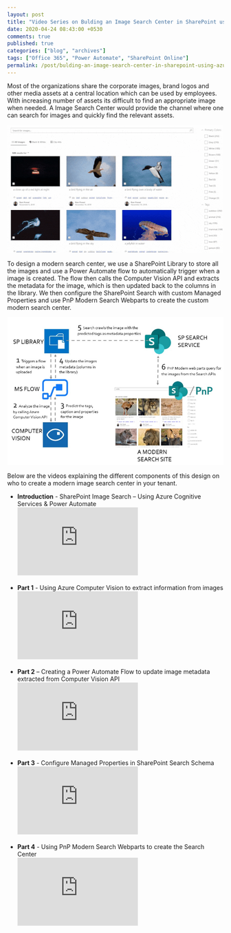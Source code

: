 ```yaml
---
layout: post
title: "Video Series on Bulding an Image Search Center in SharePoint using Azure Computer Vision & Power Automate"
date: 2020-04-24 08:43:00 +0530
comments: true
published: true
categories: ["blog", "archives"]
tags: ["Office 365", "Power Automate", "SharePoint Online"]
permalink: /post/bulding-an-image-search-center-in-sharepoint-using-azure-computer-vision-and-power-automate
---
```

<!-- more -->

<p>Most of the organizations share the corporate images, brand logos and other media assets at a central location which can be used by employees. With increasing number of assets its difficult to find an appropriate image when needed. A Image Search Center would provide the channel where one can search for images and quickly find the relevant assets.</p>
<p><img src="/assets/images/image-search.gif" alt="" /></p>
<p>To design a modern search center, we use a SharePoint Library to store all the images and use a Power Automate flow to automatically trigger when a image is created. The flow then calls the Computer Vision API and extracts the metadata for the image, which is then updated back to the columns in the library. We then configure the SharePoint Search with custom Managed Properties and use PnP Modern Search Webparts to create the custom modern search center.</p>
<p><img src="/assets/images/Image-Search.png" alt="" /></p>
<p>Below are the videos explaining the different components of this design on who to create a modern image search center in your tenant.</p>
<ul style="list-style-type: disc;">
<li><strong>Introduction</strong> - SharePoint Image Search &ndash; Using Azure Cognitive Services &amp; Power Automate<br /><iframe src="https://www.youtube.com/embed/KoeJdmWfNP8" width="280" height="158" frameborder="0" allowfullscreen="allowfullscreen"></iframe><br /><br /></li>
<li><strong>Part 1</strong> - Using Azure Computer Vision to extract information from images<br /><iframe src="https://www.youtube.com/embed/HhK_VtcvpYQ" width="280" height="158" frameborder="0" allowfullscreen="allowfullscreen"></iframe><br /><br /></li>
<li><strong>Part 2</strong> &ndash; Creating a Power Automate Flow to update image metadata extracted from Computer Vision API<br /><iframe src="https://www.youtube.com/embed/kQ3pi10NCK4" width="280" height="158" frameborder="0" allowfullscreen="allowfullscreen"></iframe><br /><br /></li>
<li><strong>Part 3</strong> - Configure Managed Properties in SharePoint Search Schema<br /><iframe src="https://www.youtube.com/embed/5To84LJaAD8" width="280" height="158" frameborder="0" allowfullscreen="allowfullscreen"></iframe><br /><br /></li>
<li><strong>Part 4</strong> - Using PnP Modern Search Webparts to create the Search Center<br /><iframe src="https://www.youtube.com/embed/tJu6ultMni0" width="280" height="158" frameborder="0" allowfullscreen="allowfullscreen"></iframe><br /><br /></li>
</ul>
